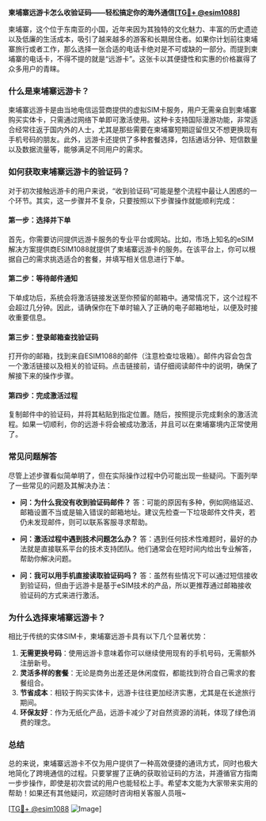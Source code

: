 **柬埔寨远游卡怎么收验证码——轻松搞定你的海外通信[[TG💪+ @esim1088](https://t.me/s/esim1088)]**

柬埔寨，这个位于东南亚的小国，近年来因为其独特的文化魅力、丰富的历史遗迹以及低廉的生活成本，吸引了越来越多的游客和长期居住者。如果你计划前往柬埔寨旅行或者工作，那么选择一张合适的电话卡绝对是不可或缺的一部分。而提到柬埔寨的电话卡，不得不提的就是“远游卡”。这张卡以其便捷性和实惠的价格赢得了众多用户的青睐。

### **什么是柬埔寨远游卡？**

柬埔寨远游卡是由当地电信运营商提供的虚拟SIM卡服务，用户无需亲自到柬埔寨购买实体卡，只需通过网络下单即可激活使用。这种卡支持国际漫游功能，非常适合经常往返于国内外的人士，尤其是那些需要在柬埔寨短期逗留但又不想更换现有手机号码的朋友。此外，远游卡还提供了多种套餐选择，包括通话分钟、短信数量以及数据流量等，能够满足不同用户的需求。

### **如何获取柬埔寨远游卡的验证码？**

对于初次接触远游卡的用户来说，“收到验证码”可能是整个流程中最让人困惑的一个环节。其实，这一步骤并不复杂，只要按照以下步骤操作就能顺利完成：

#### **第一步：选择并下单**
首先，你需要访问提供远游卡服务的专业平台或网站。比如，市场上知名的eSIM解决方案提供商ESIM1088就提供了柬埔寨远游卡的服务。在该平台上，你可以根据自己的需求挑选适合的套餐，并填写相关信息进行下单。

#### **第二步：等待邮件通知**
下单成功后，系统会将激活链接发送至你预留的邮箱中。通常情况下，这个过程不会超过几分钟。因此，请确保你在下单时输入了正确的电子邮箱地址，以便及时接收重要信息。

#### **第三步：登录邮箱查找验证码**
打开你的邮箱，找到来自ESIM1088的邮件（注意检查垃圾箱）。邮件内容会包含一个激活链接以及相关的验证码。点击链接前，请仔细阅读邮件中的说明，确保了解接下来的操作步骤。

#### **第四步：完成激活过程**
复制邮件中的验证码，并将其粘贴到指定位置。随后，按照提示完成剩余的激活流程。如果一切顺利，你的远游卡将会被成功激活，并且可以在柬埔寨境内正常使用了。

### **常见问题解答**

尽管上述步骤看似简单明了，但在实际操作过程中仍可能出现一些疑问。下面列举了一些常见的问题及其解决办法：

- **问：为什么我没有收到验证码邮件？**
  答：可能的原因有多种，例如网络延迟、邮箱设置不当或是输入错误的邮箱地址。建议先检查一下垃圾邮件文件夹，若仍未发现邮件，则可以联系客服寻求帮助。

- **问：激活过程中遇到技术问题怎么办？**
  答：遇到任何技术性难题时，最好的办法就是直接联系平台的技术支持团队。他们通常会在短时间内给出专业解答，帮助你解决问题。

- **问：我可以用手机直接读取验证码吗？**
  答：虽然有些情况下可以通过短信接收到验证码，但由于远游卡是基于eSIM技术的产品，所以更推荐通过邮箱接收验证码的方式来进行激活。

### **为什么选择柬埔寨远游卡？**

相比于传统的实体SIM卡，柬埔寨远游卡具有以下几个显著优势：

1. **无需更换号码**：使用远游卡意味着你可以继续使用现有的手机号码，无需额外注册新号。
2. **灵活多样的套餐**：无论是商务出差还是休闲度假，都能找到符合自己需求的套餐组合。
3. **节省成本**：相较于购买实体卡，远游卡往往更加经济实惠，尤其是在长途旅行期间。
4. **环保友好**：作为无纸化产品，远游卡减少了对自然资源的消耗，体现了绿色消费的理念。

### **总结**

总的来说，柬埔寨远游卡不仅为用户提供了一种高效便捷的通讯方式，同时也极大地简化了跨境通信的过程。只要掌握了正确的获取验证码的方法，并遵循官方指南一步步操作，即使是初次尝试的用户也能轻松上手。希望本文能为大家带来实用的帮助！如果还有其他疑问，欢迎随时咨询相关客服人员哦~

[[TG💪+ @esim1088](https://t.me/s/esim1088) ![Image](https://i.postimg.cc/4NQfJmqS/Snipaste-2025-05-13-00-14-12.png)]